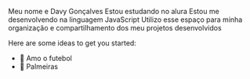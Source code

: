 Meu nome e Davy Gonçalves
Estou estudando no alura
Estou me desenvolvendo na linguagem JavaScript
Utilizo esse espaço para minha organização e compartilhamento dos meu projetos desenvolvidos

Here are some ideas to get you started:

- 🔭 Amo o futebol
- 💬 Palmeiras 


  


